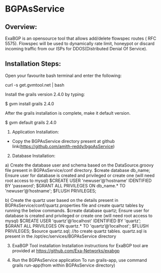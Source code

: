 BGPAsService
============

Overview:
---------
ExaBGP is an opensource tool that allows add/delete flowspec routes ( RFC 5575). Flowspec will be used to dynamically rate limit, honeypot or discard incoming traffic from our ISPs for DDOS(Distributed Denial Of Service).

Installation Steps:
------------------
Open your favourite bash terminal and enter the following:

curl -s get.gvmtool.net | bash

Install the grails version 2.4.0 by typing:

$ gvm install grails 2.4.0

After the grails installation is complete, make it default version.

$ gvm default grails 2.4.0

1. Application Installation:
- Copy the BGPAsService directory present at github link(https://github.com/amith-reddy/bgpAsService)

2. Database Installation:

a) Create the database user and schema based on the DataSource.groovy file present in BGPAsService/conf directory. 
$create database db_name;
Ensure user for database is created and privileged or create one (will need root access to mysql)
$CREATE USER 'newuser’@‘hostname' IDENTIFIED BY 'password’;
$GRANT ALL PRIVILEGES ON db_name.* TO 'newuser’@‘hostname';
$FLUSH PRIVILEGES;

b) Create the quartz user based on the details present in BGPAsService/conf/quartz.properties file and create quartz tables by running the below commands.
$create database quartz;
Ensure user for database is created and privileged or create one (will need root access to mysql)
$CREATE USER 'quartz'@‘localhost' IDENTIFIED BY 'quartz’;
$GRANT ALL PRIVILEGES ON quartz.* TO 'quartz’@‘localhost';
$FLUSH PRIVILEGES; 
$source quartz.sql; //to create quartz tables. quartz.sql is present in the /opt/ec/services/BGPAsService directory

3. ExaBGP Tool installation
Installation instructions for ExaBGP tool are provided at https://github.com/Exa-Networks/exabgp

4. Run the BGPAsService application
To run grails-app, use command grails run-app(from within BGPAsService directory)
